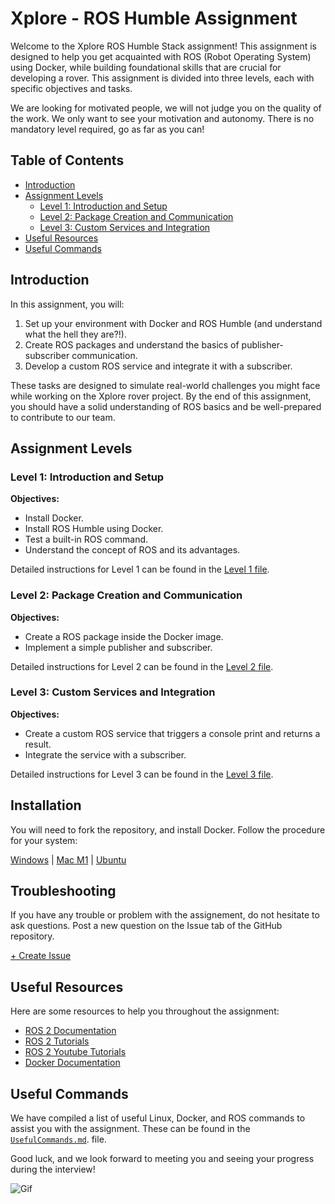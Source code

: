 # Xplore - ROS Humble Assignment

Welcome to the Xplore ROS Humble Stack assignment! This assignment is designed to help you get acquainted with ROS (Robot Operating System) using Docker, while building foundational skills that are crucial for developing a rover. This assignment is divided into three levels, each with specific objectives and tasks.

We are looking for motivated people, we will not judge you on the quality of the work. We only want to see your motivation and autonomy. There is no mandatory level required, go as far as you can!

## Table of Contents

- [Introduction](#introduction)
- [Assignment Levels](#assignment-levels)
  - [Level 1: Introduction and Setup](#level-1-introduction-and-setup)
  - [Level 2: Package Creation and Communication](#level-2-package-creation-and-communication)
  - [Level 3: Custom Services and Integration](#level-3-custom-services-and-integration)
- [Useful Resources](#useful-resources)
- [Useful Commands](#useful-commands)

## Introduction

In this assignment, you will:

1. Set up your environment with Docker and ROS Humble (and understand what the hell they are?!).
2. Create ROS packages and understand the basics of publisher-subscriber communication.
3. Develop a custom ROS service and integrate it with a subscriber.

These tasks are designed to simulate real-world challenges you might face while working on the Xplore rover project. By the end of this assignment, you should have a solid understanding of ROS basics and be well-prepared to contribute to our team.

## Assignment Levels

### Level 1: Introduction and Setup

**Objectives:**

- Install Docker.
- Install ROS Humble using Docker.
- Test a built-in ROS command.
- Understand the concept of ROS and its advantages.

Detailed instructions for Level 1 can be found in the [Level 1 file](./docs/Level1.md).

### Level 2: Package Creation and Communication

**Objectives:**

- Create a ROS package inside the Docker image.
- Implement a simple publisher and subscriber.

Detailed instructions for Level 2 can be found in the [Level 2 file](./docs/Level2.md).

### Level 3: Custom Services and Integration

**Objectives:**

- Create a custom ROS service that triggers a console print and returns a result.
- Integrate the service with a subscriber.

Detailed instructions for Level 3 can be found in the [Level 3 file](./docs/Level3.md).

## Installation

You will need to fork the repository, and install Docker. Follow the procedure for your system:

[Windows](./docs/InstallWindows.md) | [Mac M1](./docs/InstallMac.md) | [Ubuntu](./docs/InstallLinux.md)

## Troubleshooting

If you have any trouble or problem with the assignement, do not hesitate to ask questions. Post a new question on the Issue tab of the GitHub repository.

[+ Create Issue](https://github.com/EPFLXplore/ROS_Software_Assignement/issues/new/choose)

## Useful Resources

Here are some resources to help you throughout the assignment:

- [ROS 2 Documentation](https://docs.ros.org/en/humble/index.html)
- [ROS 2 Tutorials](https://docs.ros.org/en/humble/Tutorials.html)
- [ROS 2 Youtube Tutorials](https://www.youtube.com/watch?v=0aPbWsyENA8&list=PLLSegLrePWgJudpPUof4-nVFHGkB62Izy)
- [Docker Documentation](https://docs.docker.com/)

## Useful Commands

We have compiled a list of useful Linux, Docker, and ROS commands to assist you with the assignment. These can be found in the [`UsefulCommands.md`](./docs/UsefulCommands.md). file.

Good luck, and we look forward to meeting you and seeing your progress during the interview!

![Gif](https://media2.giphy.com/media/v1.Y2lkPTc5MGI3NjExZTZib3ZmdWVtdGNyOGxtaWw2aHVwcDd5OTI3bXM1ZWZpNzczM3ZjMSZlcD12MV9pbnRlcm5hbF9naWZfYnlfaWQmY3Q9Zw/VbnUQpnihPSIgIXuZv/giphy.gif)
